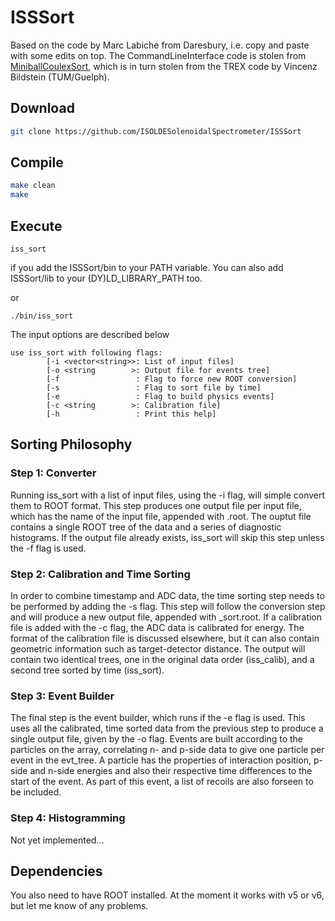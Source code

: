 # ISSSort

Based on the code by Marc Labiche from Daresbury, i.e. copy and paste with some edits on top.
The CommandLineInterface code is stolen from [MiniballCoulexSort](https://github.com/Miniball/MiniballCoulexSort), which is in turn stolen from the TREX code by Vincenz Bildstein (TUM/Guelph).



## Download

```bash
git clone https://github.com/ISOLDESolenoidalSpectrometer/ISSSort
```

## Compile

```bash
make clean
make
```


## Execute

```
iss_sort
```
if you add the ISSSort/bin to your PATH variable. You can also add ISSSort/lib to your (DY)LD_LIBRARY_PATH too.

or
```
./bin/iss_sort
```

The input options are described below

```
use iss_sort with following flags:
        [-i <vector<string>>: List of input files]
        [-o <string        >: Output file for events tree]
        [-f                 : Flag to force new ROOT conversion]
        [-s                 : Flag to sort file by time]
        [-e                 : Flag to build physics events]
        [-c <string        >: Calibration file]
        [-h                 : Print this help]
```

## Sorting Philosophy

### Step 1: Converter
Running iss_sort with a list of input files, using the -i flag, will simple convert them to ROOT format.
This step produces one output file per input file, which has the name of the input file, appended with .root.
The ouptut file contains a single ROOT tree of the data and a series of diagnostic histograms.
If the output file already exists, iss_sort will skip this step unless the -f flag is used.

### Step 2: Calibration and Time Sorting
In order to combine timestamp and ADC data, the time sorting step needs to be performed by adding the -s flag.
This step will follow the conversion step and will produce a new output file, appended with _sort.root.
If a calibration file is added with the -c flag, the ADC data is calibrated for energy.
The format of the calibration file is discussed elsewhere, but it can also contain geometric information such as target-detector distance.
The output will contain two identical trees, one in the original data order (iss_calib), and a second tree sorted by time (iss_sort).

### Step 3: Event Builder
The final step is the event builder, which runs if the -e flag is used.
This uses all the calibrated, time sorted data from the previous step to produce a single output file, given by the -o flag.
Events are built according to the particles on the array, correlating n- and p-side data to give one particle per event in the evt_tree.
A particle has the properties of interaction position, p-side and n-side energies and also their respective time differences to the start of the event.
As part of this event, a list of recoils are also forseen to be included.

### Step 4: Histogramming
Not yet implemented...

## Dependencies

You also need to have ROOT installed. At the moment it works with v5 or v6, but let me know of any problems.


 

